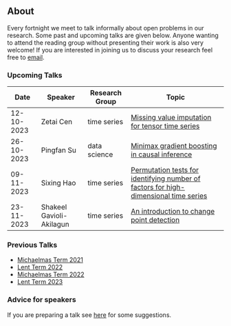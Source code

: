 ## About

Every fortnight we meet to talk informally about open problems in our research. Some past and upcoming talks are given below. Anyone wanting to attend the reading group without presenting their work is also very welcome! If you are interested in joining us to discuss your research feel free to [email](mailto:z.cen@lse.ac.uk).

### Upcoming Talks


| Date | Speaker | Research Group | Topic |
|---|---|---|---|
| 12-10-2023 | Zetai Cen | time series | [Missing value imputation for tensor time series](talks/12-10-2023-Zetai-Cen.html) |
| 26-10-2023 | Pingfan Su | data science | [Minimax gradient boosting in causal inference](talks/26-10-2023-Pingfan-Su.html) |
| 09-11-2023 | Sixing Hao | time series | [Permutation tests for identifying number of factors for high-dimensional time series](talks/09-11-2023-Sixing-Hao.html) |
| 23-11-2023 | Shakeel Gavioli-Akilagun | time series | [An introduction to change point detection](talks/23-11-2023-Shakeel-Gavioli-Akilagun.html) |


### Previous Talks

* [Michaelmas Term 2021](past_terms/MT-2021.html)
* [Lent Term 2022](past_terms/LT-2022.html)
* [Michaelmas Term 2022](past_terms/MT-2022.html)
* [Lent Term 2023](past_terms/LT-2023.html)

### Advice for speakers

If you are preparing a talk see [here](advice-for-talks.html) for some suggestions.
